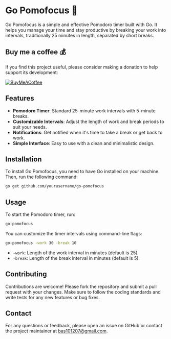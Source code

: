 # Go Pomofocus 🍅

Go Pomofocus is a simple and effective Pomodoro timer built with Go. It helps you manage your time and stay productive by breaking your work into intervals, traditionally 25 minutes in length, separated by short breaks.

## Buy me a coffee 💰

If you find this project useful, please consider making a donation to help support its development:


  [![BuyMeACoffee](https://img.shields.io/badge/Buy%20Me%20a%20Coffee-ffdd00?style=for-the-badge&logo=buy-me-a-coffee&logoColor=black)](https://buymeacoffee.com/BasKiattiyot)


## Features 

- **Pomodoro Timer**: Standard 25-minute work intervals with 5-minute breaks.
- **Customizable Intervals**: Adjust the length of work and break periods to suit your needs.
- **Notifications**: Get notified when it's time to take a break or get back to work.
- **Simple Interface**: Easy to use with a clean and minimalistic design.

## Installation

To install Go Pomofocus, you need to have Go installed on your machine. Then, run the following command:

```sh
go get github.com/yourusername/go-pomofocus
```

## Usage

To start the Pomodoro timer, run:

```sh
go-pomofocus
```

You can customize the timer intervals using command-line flags:

```sh
go-pomofocus -work 30 -break 10
```

- `-work`: Length of the work interval in minutes (default is 25).
- `-break`: Length of the break interval in minutes (default is 5).

## Contributing

Contributions are welcome! Please fork the repository and submit a pull request with your changes. Make sure to follow the coding standards and write tests for any new features or bug fixes.


## Contact

For any questions or feedback, please open an issue on GitHub or contact the project maintainer at bas101207@gmail.com.
